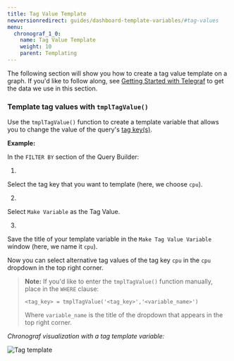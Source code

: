 ```yaml
---
title: Tag Value Template
newversionredirect: guides/dashboard-template-variables/#tag-values
menu:
  chronograf_1_0:
    name: Tag Value Template
    weight: 10
    parent: Templating
---
```


The following section will show you how to create a tag value template on a
graph.
If you'd like to follow along, see [Getting Started with Telegraf](https://docs.influxdata.com/telegraf/v1.0/introduction/getting-started-telegraf/) to get the data we use in this section.

### Template tag values with `tmplTagValue()`

Use the `tmplTagValue()` function to create a template variable that allows you to change the value of the query's [tag key(s)](/influxdb/v1.0/concepts/glossary/#tag-key).

**Example:**

In the `FILTER BY` section of the Query Builder:

1.
Select the tag key that you want to template (here, we choose `cpu`).

2.
Select `Make Variable` as the Tag Value.

3.
Save the title of your template variable in the `Make Tag Value Variable` window (here, we name it `cpu`).

Now you can select alternative tag values of the tag key `cpu` in the `cpu` dropdown in the top right corner.

> **Note:** If you'd like to enter the `tmplTagValue()` function manually, place in the `WHERE` clause:
> ```
> <tag_key> = tmplTagValue('<tag_key>','<variable_name>')
> ```
> Where `variable_name` is the title of the dropdown that appears in the top right corner.

*Chronograf visualization with a tag template variable:*

![Tag template](/img/chronograf/v0.11/tag-template.gif)
